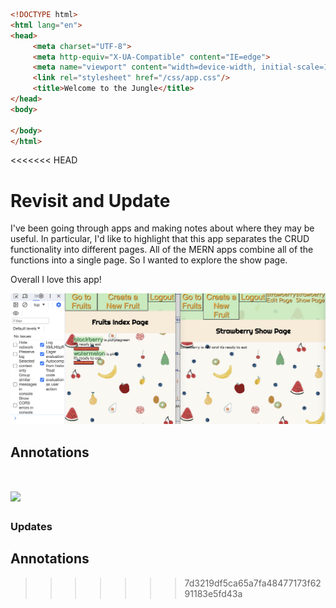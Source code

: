 ```HTML
<!DOCTYPE html>
<html lang="en">
<head>
     <meta charset="UTF-8">
     <meta http-equiv="X-UA-Compatible" content="IE=edge">
     <meta name="viewport" content="width=device-width, initial-scale=1.0">
     <link rel="stylesheet" href="/css/app.css"/>
     <title>Welcome to the Jungle</title>
</head>
<body>
     
</body>
</html>
```

<<<<<<< HEAD
# Revisit and Update

I've been going through apps and making notes about where they may be useful. In particular, I'd like to highlight that this app separates the CRUD functionality into different pages. All of the MERN apps combine all of the functions into a single page. So I wanted to explore the show page. 

Overall I love this app!

![](./fruitsApp.png)

## Annotations

![](./notes.png)
=======
### Updates

## Annotations
>>>>>>> 7d3219df5ca65a7fa48477173f6291183e5fd43a
